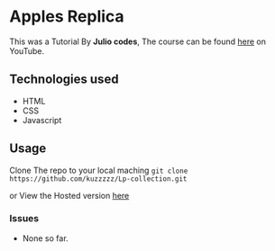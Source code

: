 # Apples Replica
This was a Tutorial By **Julio codes**, The course can be found [here](https://www.youtube.com/watch?v=DEpF1nNz1l0&list=WL&index=96&t=0s) on YouTube.

## Technologies used
- HTML
- CSS
- Javascript


## Usage
Clone The repo to your local maching 
`git clone https://github.com/kuzzzzz/Lp-collection.git`

or View the Hosted version [here](https://kuzzzzz.github.io/Lp-collection/landing-pages/apple-replica/index.html)

### Issues
- None so far.